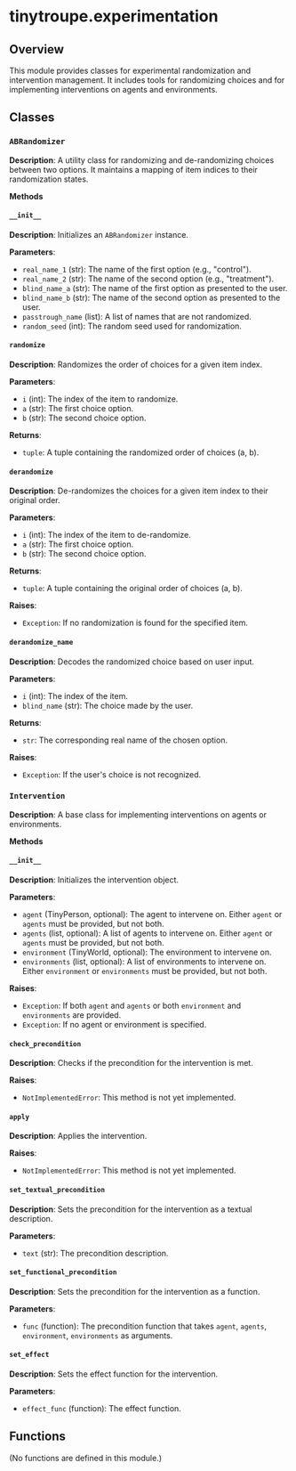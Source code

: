 # tinytroupe.experimentation

## Overview

This module provides classes for experimental randomization and intervention management.  It includes tools for randomizing choices and for implementing interventions on agents and environments.


## Classes

### `ABRandomizer`

**Description**: A utility class for randomizing and de-randomizing choices between two options.  It maintains a mapping of item indices to their randomization states.

**Methods**

#### `__init__`

**Description**: Initializes an `ABRandomizer` instance.

**Parameters**:

- `real_name_1` (str): The name of the first option (e.g., "control").
- `real_name_2` (str): The name of the second option (e.g., "treatment").
- `blind_name_a` (str): The name of the first option as presented to the user.
- `blind_name_b` (str): The name of the second option as presented to the user.
- `passtrough_name` (list): A list of names that are not randomized.
- `random_seed` (int): The random seed used for randomization.


#### `randomize`

**Description**: Randomizes the order of choices for a given item index.

**Parameters**:

- `i` (int): The index of the item to randomize.
- `a` (str): The first choice option.
- `b` (str): The second choice option.

**Returns**:

- `tuple`: A tuple containing the randomized order of choices (a, b).


#### `derandomize`

**Description**: De-randomizes the choices for a given item index to their original order.

**Parameters**:

- `i` (int): The index of the item to de-randomize.
- `a` (str): The first choice option.
- `b` (str): The second choice option.

**Returns**:

- `tuple`: A tuple containing the original order of choices (a, b).

**Raises**:
- `Exception`: If no randomization is found for the specified item.


#### `derandomize_name`

**Description**: Decodes the randomized choice based on user input.

**Parameters**:

- `i` (int): The index of the item.
- `blind_name` (str): The choice made by the user.


**Returns**:

- `str`: The corresponding real name of the chosen option.


**Raises**:
- `Exception`: If the user's choice is not recognized.

### `Intervention`

**Description**: A base class for implementing interventions on agents or environments.

**Methods**

#### `__init__`

**Description**: Initializes the intervention object.

**Parameters**:

- `agent` (TinyPerson, optional): The agent to intervene on.  Either `agent` or `agents` must be provided, but not both.
- `agents` (list, optional): A list of agents to intervene on.  Either `agent` or `agents` must be provided, but not both.
- `environment` (TinyWorld, optional): The environment to intervene on.
- `environments` (list, optional): A list of environments to intervene on. Either `environment` or `environments` must be provided, but not both.


**Raises**:

- `Exception`: If both `agent` and `agents` or both `environment` and `environments` are provided.
- `Exception`: If no agent or environment is specified.


#### `check_precondition`

**Description**: Checks if the precondition for the intervention is met.


**Raises**:
- `NotImplementedError`: This method is not yet implemented.

#### `apply`

**Description**: Applies the intervention.


**Raises**:
- `NotImplementedError`: This method is not yet implemented.

#### `set_textual_precondition`

**Description**: Sets the precondition for the intervention as a textual description.

**Parameters**:

- `text` (str): The precondition description.

#### `set_functional_precondition`

**Description**: Sets the precondition for the intervention as a function.

**Parameters**:

- `func` (function): The precondition function that takes `agent`, `agents`, `environment`, `environments` as arguments.

#### `set_effect`

**Description**: Sets the effect function for the intervention.

**Parameters**:

- `effect_func` (function): The effect function.


## Functions

(No functions are defined in this module.)